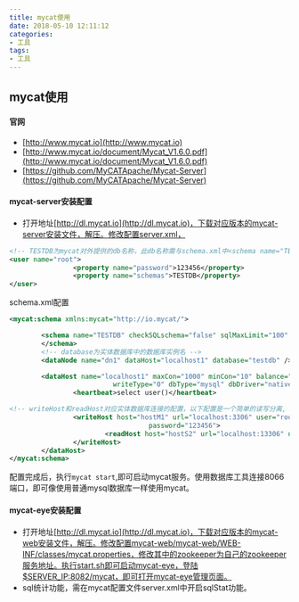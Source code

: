 ```yaml
---
title: mycat使用
date: 2018-05-10 12:11:12
categories:
- 工具
tags:
- 工具
---
```



## mycat使用

#### 官网

- [http://www.mycat.io](http://www.mycat.io)
- [http://www.mycat.io/document/Mycat_V1.6.0.pdf](http://www.mycat.io/document/Mycat_V1.6.0.pdf)
- [https://github.com/MyCATApache/Mycat-Server](https://github.com/MyCATApache/Mycat-Server)


#### mycat-server安装配置
- 打开地址[http://dl.mycat.io](http://dl.mycat.io)，下载对应版本的mycat-server安装文件，解压。修改配置server.xml，
```xml
<!-- TESTDB为mycat对外提供的db名称，此db名称需与schema.xml中<schema name="TESTDB">对应 -->
<user name="root">
                <property name="password">123456</property>
                <property name="schemas">TESTDB</property>
</user>
```
schema.xml配置
```xml
<mycat:schema xmlns:mycat="http://io.mycat/">

        <schema name="TESTDB" checkSQLschema="false" sqlMaxLimit="100" dataNode="dn1">
        </schema>
        <!-- database为实体数据库中的数据库实例名 -->
        <dataNode name="dn1" dataHost="localhost1" database="testdb" />

        <dataHost name="localhost1" maxCon="1000" minCon="10" balance="0"
                          writeType="0" dbType="mysql" dbDriver="native" switchType="1"  slaveThreshold="100">
                <heartbeat>select user()</heartbeat>

<!-- writeHost和readHost对应实体数据库连接的配置，以下配置是一个简单的读写分离, 数据库的主从配置需数据库自行配置 -->                
                <writeHost host="hostM1" url="localhost:3306" user="root"
                                   password="123456">
                        <readHost host="hostS2" url="localhost:13306" user="root" password="123456" />
                </writeHost>
        </dataHost>
</mycat:schema>
```
配置完成后，执行`mycat start`,即可启动mycat服务。使用数据库工具连接8066端口，即可像使用普通mysql数据库一样使用mycat。


#### mycat-eye安装配置

- 打开地址[http://dl.mycat.io](http://dl.mycat.io)，下载对应版本的mycat-web安装文件，解压。修改配置mycat-web/mycat-web/WEB-INF/classes/mycat.properties，修改其中的zookeeper为自己的zookeeper服务地址。执行start.sh即可启动mycat-eye，登陆$SERVER_IP:8082/mycat，即可打开mycat-eye管理页面。
- sql统计功能，需在mycat配置文件server.xml中开启sqlStat功能。

